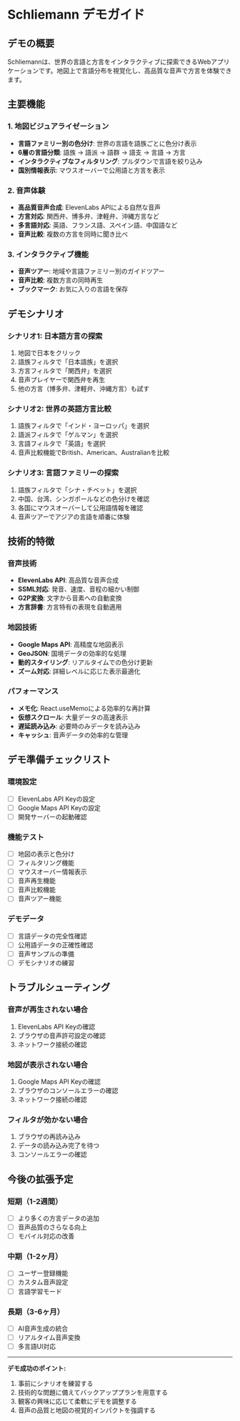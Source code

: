 # Schliemann デモガイド

## デモの概要
Schliemannは、世界の言語と方言をインタラクティブに探索できるWebアプリケーションです。地図上で言語分布を視覚化し、高品質な音声で方言を体験できます。

## 主要機能

### 1. 地図ビジュアライゼーション
- **言語ファミリー別の色分け**: 世界の言語を語族ごとに色分け表示
- **6層の言語分類**: 語族 → 語派 → 語群 → 語支 → 言語 → 方言
- **インタラクティブなフィルタリング**: プルダウンで言語を絞り込み
- **国別情報表示**: マウスオーバーで公用語と方言を表示

### 2. 音声体験
- **高品質音声合成**: ElevenLabs APIによる自然な音声
- **方言対応**: 関西弁、博多弁、津軽弁、沖縄方言など
- **多言語対応**: 英語、フランス語、スペイン語、中国語など
- **音声比較**: 複数の方言を同時に聞き比べ

### 3. インタラクティブ機能
- **音声ツアー**: 地域や言語ファミリー別のガイドツアー
- **音声比較**: 複数方言の同時再生
- **ブックマーク**: お気に入りの言語を保存

## デモシナリオ

### シナリオ1: 日本語方言の探索
1. 地図で日本をクリック
2. 語族フィルタで「日本語族」を選択
3. 方言フィルタで「関西弁」を選択
4. 音声プレイヤーで関西弁を再生
5. 他の方言（博多弁、津軽弁、沖縄方言）も試す

### シナリオ2: 世界の英語方言比較
1. 語族フィルタで「インド・ヨーロッパ」を選択
2. 語派フィルタで「ゲルマン」を選択
3. 言語フィルタで「英語」を選択
4. 音声比較機能でBritish、American、Australianを比較

### シナリオ3: 言語ファミリーの探索
1. 語族フィルタで「シナ・チベット」を選択
2. 中国、台湾、シンガポールなどの色分けを確認
3. 各国にマウスオーバーして公用語情報を確認
4. 音声ツアーでアジアの言語を順番に体験

## 技術的特徴

### 音声技術
- **ElevenLabs API**: 高品質な音声合成
- **SSML対応**: 発音、速度、音程の細かい制御
- **G2P変換**: 文字から音素への自動変換
- **方言辞書**: 方言特有の表現を自動適用

### 地図技術
- **Google Maps API**: 高精度な地図表示
- **GeoJSON**: 国境データの効率的な処理
- **動的スタイリング**: リアルタイムでの色分け更新
- **ズーム対応**: 詳細レベルに応じた表示最適化

### パフォーマンス
- **メモ化**: React.useMemoによる効率的な再計算
- **仮想スクロール**: 大量データの高速表示
- **遅延読み込み**: 必要時のみデータを読み込み
- **キャッシュ**: 音声データの効率的な管理

## デモ準備チェックリスト

### 環境設定
- [ ] ElevenLabs API Keyの設定
- [ ] Google Maps API Keyの設定
- [ ] 開発サーバーの起動確認

### 機能テスト
- [ ] 地図の表示と色分け
- [ ] フィルタリング機能
- [ ] マウスオーバー情報表示
- [ ] 音声再生機能
- [ ] 音声比較機能
- [ ] 音声ツアー機能

### デモデータ
- [ ] 言語データの完全性確認
- [ ] 公用語データの正確性確認
- [ ] 音声サンプルの準備
- [ ] デモシナリオの練習

## トラブルシューティング

### 音声が再生されない場合
1. ElevenLabs API Keyの確認
2. ブラウザの音声許可設定の確認
3. ネットワーク接続の確認

### 地図が表示されない場合
1. Google Maps API Keyの確認
2. ブラウザのコンソールエラーの確認
3. ネットワーク接続の確認

### フィルタが効かない場合
1. ブラウザの再読み込み
2. データの読み込み完了を待つ
3. コンソールエラーの確認

## 今後の拡張予定

### 短期（1-2週間）
- [ ] より多くの方言データの追加
- [ ] 音声品質のさらなる向上
- [ ] モバイル対応の改善

### 中期（1-2ヶ月）
- [ ] ユーザー登録機能
- [ ] カスタム音声設定
- [ ] 言語学習モード

### 長期（3-6ヶ月）
- [ ] AI音声生成の統合
- [ ] リアルタイム音声変換
- [ ] 多言語UI対応

---

**デモ成功のポイント:**
1. 事前にシナリオを練習する
2. 技術的な問題に備えてバックアッププランを用意する
3. 観客の興味に応じて柔軟にデモを調整する
4. 音声の品質と地図の視覚的インパクトを強調する
